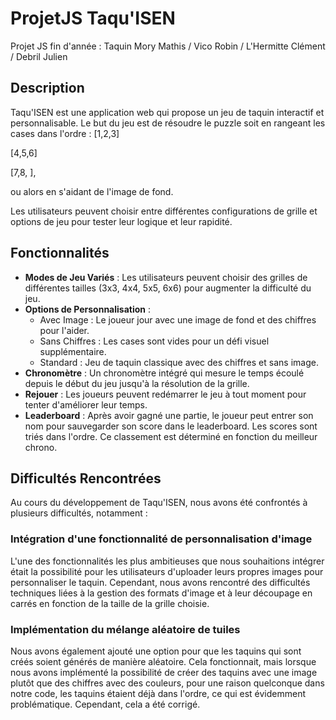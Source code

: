 # ProjetJS Taqu'ISEN
Projet JS fin d'année : Taquin   Mory Mathis / Vico Robin / L'Hermitte Clément / Debril Julien

## Description
Taqu'ISEN est une application web qui propose un jeu de taquin interactif et personnalisable. Le but du jeu est de résoudre le puzzle soit en rangeant les cases dans l'ordre :
[1,2,3]

[4,5,6]

[7,8, ],

ou alors en s'aidant de l'image de fond.

Les utilisateurs peuvent choisir entre différentes configurations de grille et options de jeu pour tester leur logique et leur rapidité.

## Fonctionnalités
- **Modes de Jeu Variés** : Les utilisateurs peuvent choisir des grilles de différentes tailles (3x3, 4x4, 5x5, 6x6) pour augmenter la difficulté du jeu.
- **Options de Personnalisation** :
  - Avec Image : Le joueur jour avec une image de fond et des chiffres pour l'aider.
  - Sans Chiffres : Les cases sont vides pour un défi visuel supplémentaire.
  - Standard : Jeu de taquin classique avec des chiffres et sans image.
- **Chronomètre** : Un chronomètre intégré qui mesure le temps écoulé depuis le début du jeu jusqu'à la résolution de la grille.
- **Rejouer** : Les joueurs peuvent redémarrer le jeu à tout moment pour tenter d'améliorer leur temps.
- **Leaderboard** : Après avoir gagné une partie, le joueur peut entrer son nom pour sauvegarder son score dans le leaderboard. Les scores sont triés dans l'ordre. Ce classement est déterminé en fonction du meilleur chrono.

## Difficultés Rencontrées

Au cours du développement de Taqu'ISEN, nous avons été confrontés à plusieurs difficultés, notamment :

### Intégration d'une fonctionnalité de personnalisation d'image
L'une des fonctionnalités les plus ambitieuses que nous souhaitions intégrer était la possibilité pour les utilisateurs d'uploader leurs propres images pour personnaliser le taquin. Cependant, nous avons rencontré des difficultés techniques liées à la gestion des formats d'image et à leur découpage en carrés en fonction de la taille de la grille choisie. 

### Implémentation du mélange aléatoire de tuiles
Nous avons également ajouté une option pour que les taquins qui sont créés soient générés de manière aléatoire. Cela fonctionnait, mais lorsque nous avons implémenté la possibilité de créer des taquins avec une image plutôt que des chiffres avec des couleurs, pour une raison quelconque dans notre code, les taquins étaient déjà dans l'ordre, ce qui est évidemment problématique. Cependant, cela a été corrigé.

